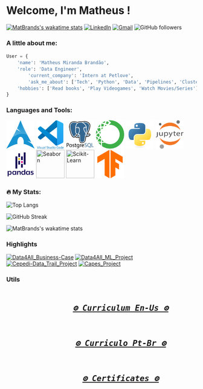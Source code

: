 # Welcome, I'm Matheus ! 
[![MatBrands's wakatime stats](https://wakatime.com/badge/user/a8f9c035-d5c7-4641-8e36-542a10e1714e.svg)](https://wakatime.com/@a8f9c035-d5c7-4641-8e36-542a10e1714e)
[![Linkedln][1.1]][1] [![Gmail][2.1]][2] ![GitHub followers](https://img.shields.io/github/followers/MatBrands?label=Follow&style=social)

[1]: https://www.linkedin.com/in/matheus-miranda-brand%C3%A3o/
[1.1]: https://img.shields.io/badge/-LinkedIn-blue?style=flat-square&logo=Linkedin&logoColor=white
[2]: mailto:matheusmibrandao@gmail.com
[2.1]: https://img.shields.io/badge/-Gmail-D54B3D?style=flat-square&logo=Gmail&logoColor=white

### A little about me:
```py
User = {
	'name': 'Matheus Miranda Brandão',
	'role': 'Data Engineer',
        'current_company': 'Intern at Petlove',
        'ask_me_about': ['Tech', 'Python', 'Data', 'Pipelines', 'Cluster', 'Databases'],
	'hobbies': ['Read books', 'Play Videogames', 'Watch Movies/Series']
}
```

### Languages and Tools:
<div>
  <img src="https://github.com/JotaRandom/archlinux-artwork/blob/master/icons/archlinux-icon-crystal-256.svg" title="Arch" width="75" height="75"/>
  <img src="https://github.com/devicons/devicon/blob/master/icons/vscode/vscode-original-wordmark.svg" title="VSCode" width="75" height="75"/>
  <img src="https://github.com/devicons/devicon/blob/master/icons/postgresql/postgresql-original-wordmark.svg"  title="PostgreSql" width="75" height="75"/>
  <img src="https://github.com/devicons/devicon/blob/master/icons/anaconda/anaconda-original.svg" title="Anaconda" width="75" height="75"/>
  <img src="https://github.com/devicons/devicon/blob/master/icons/python/python-original.svg" title="Python" width="75" height="75"/>
  <img src="https://github.com/devicons/devicon/blob/master/icons/jupyter/jupyter-original-wordmark.svg" title="Jupyter" width="75" height="75"/>
  <img src="https://github.com/devicons/devicon/blob/master/icons/pandas/pandas-original-wordmark.svg" title="Pandas" width="75" height="75"/>
  <img src="https://seaborn.pydata.org/_images/logo-tall-lightbg.svg" title="Seaborn" width="75" height="75"/>
  <img src="https://upload.wikimedia.org/wikipedia/commons/0/05/Scikit_learn_logo_small.svg" title="Scikit-Learn" width="75" height="75"/>
  <img src="https://github.com/devicons/devicon/blob/master/icons/tensorflow/tensorflow-original.svg" title="TensorFlow" width="75" height="75"/>
</div>

### :fire: My Stats:
![Top Langs](https://github-readme-stats.vercel.app/api/top-langs/?username=matbrands&layout=compact&theme=vision-friendly-dark)

![GitHub Streak](https://github-readme-streak-stats.herokuapp.com/?user=matbrands&theme=vision-friendly-dark)

![MatBrands's wakatime stats](https://github-readme-stats.vercel.app/api/wakatime/?username=MatBrands&theme=vision-friendly-dark)

### Highlights
[![Data4All_Business-Case](https://github-readme-stats.vercel.app/api/pin/?username=matbrands&repo=Data4All_Business-Case&theme=dark)](https://github.com/MatBrands/Data4All_Business-Case)
[![Data4All_ML_Project](https://github-readme-stats.vercel.app/api/pin/?username=matbrands&repo=Data4All_ML_Project&theme=dark)](https://github.com/MatBrands/Data4All_ML_Project)
[![Cepedi-Data_Trail_Project](https://github-readme-stats.vercel.app/api/pin/?username=matbrands&repo=Cepedi-Data_Trail_Project&theme=dark)](https://github.com/MatBrands/Cepedi-Data_Trail_Project)
[![Capes_Project](https://github-readme-stats.vercel.app/api/pin/?username=matbrands&repo=Capes_Project&theme=dark)](https://github.com/MatBrands/Capes_Project)

### Utils
<div>
  <h2 align="center">
    <pre>
      <i>
        <a href="https://github.com/MatBrands/MatBrands/tree/master/Curriculum/Curriculum.pdf" target="_blank">⚙ Curriculum En-Us ⚙</a>
      </pre>
    </i>
    <pre>
      <i>
        <a href="https://github.com/MatBrands/MatBrands/blob/master/Curriculum/Curr%C3%ADculo.pdf" target="_blank">⚙ Curriculo Pt-Br ⚙</a>
      </pre>
    </i>
    <pre>
      <i>
        <a href="https://github.com/MatBrands/MatBrands/tree/master/Certificates" target="_blank">⚙ Certificates ⚙</a>
      </pre>
    </i>
  </h2>
</div>